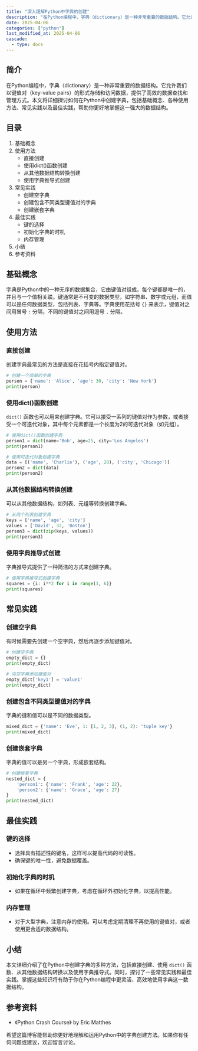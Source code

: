 ```yaml
---
title: "深入理解Python中字典的创建"
description: "在Python编程中，字典（dictionary）是一种非常重要的数据结构。它允许我们以键值对（key-value pairs）的形式存储和访问数据，提供了高效的数据查找和管理方式。本文将详细探讨如何在Python中创建字典，包括基础概念、各种使用方法、常见实践以及最佳实践，帮助你更好地掌握这一强大的数据结构。"
date: 2025-04-06
categories: ["python"]
last_modified_at: 2025-04-06
cascade:
  - type: docs
---
```



## 简介
在Python编程中，字典（dictionary）是一种非常重要的数据结构。它允许我们以键值对（key-value pairs）的形式存储和访问数据，提供了高效的数据查找和管理方式。本文将详细探讨如何在Python中创建字典，包括基础概念、各种使用方法、常见实践以及最佳实践，帮助你更好地掌握这一强大的数据结构。

<!-- more -->
## 目录
1. 基础概念
2. 使用方法
    - 直接创建
    - 使用dict()函数创建
    - 从其他数据结构转换创建
    - 使用字典推导式创建
3. 常见实践
    - 创建空字典
    - 创建包含不同类型键值对的字典
    - 创建嵌套字典
4. 最佳实践
    - 键的选择
    - 初始化字典的时机
    - 内存管理
5. 小结
6. 参考资料

## 基础概念
字典是Python中的一种无序的数据集合，它由键值对组成。每个键都是唯一的，并且与一个值相关联。键通常是不可变的数据类型，如字符串、数字或元组，而值可以是任何数据类型，包括列表、字典等。字典使用花括号 `{}` 来表示，键值对之间用冒号 `:` 分隔，不同的键值对之间用逗号 `,` 分隔。

## 使用方法

### 直接创建
创建字典最常见的方法是直接在花括号内指定键值对。

```python
# 创建一个简单的字典
person = {'name': 'Alice', 'age': 30, 'city': 'New York'}
print(person)
```

### 使用dict()函数创建
`dict()` 函数也可以用来创建字典。它可以接受一系列的键值对作为参数，或者接受一个可迭代对象，其中每个元素都是一个长度为2的可迭代对象（如元组）。

```python
# 使用dict()函数创建字典
person1 = dict(name='Bob', age=25, city='Los Angeles')
print(person1)

# 使用可迭代对象创建字典
data = [('name', 'Charlie'), ('age', 28), ('city', 'Chicago')]
person2 = dict(data)
print(person2)
```

### 从其他数据结构转换创建
可以从其他数据结构，如列表、元组等转换创建字典。

```python
# 从两个列表创建字典
keys = ['name', 'age', 'city']
values = ['David', 32, 'Boston']
person3 = dict(zip(keys, values))
print(person3)
```

### 使用字典推导式创建
字典推导式提供了一种简洁的方式来创建字典。

```python
# 使用字典推导式创建字典
squares = {i: i**2 for i in range(1, 6)}
print(squares)
```

## 常见实践

### 创建空字典
有时候需要先创建一个空字典，然后再逐步添加键值对。

```python
# 创建空字典
empty_dict = {}
print(empty_dict)

# 向空字典添加键值对
empty_dict['key1'] = 'value1'
print(empty_dict)
```

### 创建包含不同类型键值对的字典
字典的键和值可以是不同的数据类型。

```python
mixed_dict = {'name': 'Eve', 1: [1, 2, 3], (1, 2): 'tuple key'}
print(mixed_dict)
```

### 创建嵌套字典
字典的值可以是另一个字典，形成嵌套结构。

```python
# 创建嵌套字典
nested_dict = {
    'person1': {'name': 'Frank', 'age': 22},
    'person2': {'name': 'Grace', 'age': 27}
}
print(nested_dict)
```

## 最佳实践

### 键的选择
- 选择具有描述性的键名，这样可以提高代码的可读性。
- 确保键的唯一性，避免数据覆盖。

### 初始化字典的时机
- 如果在循环中频繁创建字典，考虑在循环外初始化字典，以提高性能。

### 内存管理
- 对于大型字典，注意内存的使用。可以考虑定期清理不再使用的键值对，或者使用更合适的数据结构。

## 小结
本文详细介绍了在Python中创建字典的多种方法，包括直接创建、使用 `dict()` 函数、从其他数据结构转换以及使用字典推导式。同时，探讨了一些常见实践和最佳实践。掌握这些知识将有助于你在Python编程中更灵活、高效地使用字典这一数据结构。

## 参考资料
- 《Python Crash Course》 by Eric Matthes

希望这篇博客能帮助你更好地理解和运用Python中的字典创建方法。如果你有任何问题或建议，欢迎留言讨论。